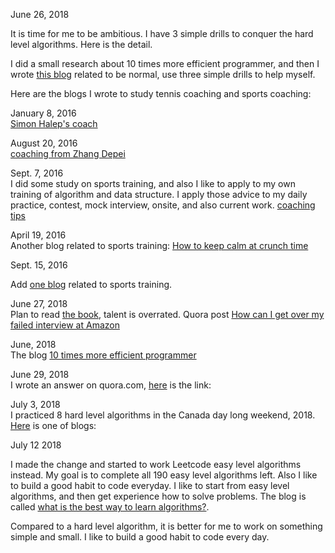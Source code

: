 June 26, 2018

It is time for me to be ambitious. I have 3 simple drills to conquer the hard level algorithms. Here is the detail. 

I did a small research about 10 times more efficient programmer, and then I wrote [this blog](http://juliachencoding.blogspot.com/2018/06/10-times-more-efficient-programmer.html) related to be normal, use three simple drills to help myself. 


Here are the blogs I wrote to study tennis coaching and sports coaching:

January 8, 2016<br>
[Simon Halep's coach](http://juliachencoding.blogspot.com/search/label/tennis%20coach)


August 20, 2016<br>
[coaching from Zhang Depei](http://juliachencoding.blogspot.com/search/label/Coaching%20from%20Depei%20Zhang)


Sept. 7, 2016<br>
I did some study on sports training, and also I like to apply to my own training of algorithm and data structure. I apply those advice to my daily practice, contest, mock interview, onsite, and also current work. 
[coaching tips](http://juliachencoding.blogspot.com/2016/09/8-tips-coaching-tips.html)


April 19, 2016<br>
Another blog related to sports training:
[How to keep calm at crunch time](http://juliachencoding.blogspot.com/2016/04/video-how-to-keep-calm-at-crunch-time.html)

Sept. 15, 2016<br>

Add [one blog](http://juliachencoding.blogspot.com/2016/09/sports-training-programmer-needs-strong.html) related to sports training.

June 27, 2018<br>
Plan to read [the book](https://www.amazon.ca/Talent-Overrated-Separates-World-Class-Performers/dp/1591842948), talent is overrated.
Quora post [How can I get over my failed interview at Amazon](https://www.quora.com/How-can-I-get-over-my-failed-interview-at-Amazon)
 
June, 2018<br>
The blog [10 times more efficient programmer](http://juliachencoding.blogspot.com/2018/06/10-times-more-efficient-programmer.html)

June 29, 2018<br>
I wrote an answer on quora.com, [here](https://www.quora.com/How-do-you-memorize-over-100-hard-level-algorithms-on-http-leetcode-com-by-name-in-less-than-one-week) is the link:

July 3, 2018<br>
I practiced 8 hard level algorithms in the Canada day long weekend, 2018. [Here](http://juliachencoding.blogspot.com/2018/07/hard-level-algorithms-my-canada-day.html) is one of blogs:

July 12 2018<br>

I made the change and started to work Leetcode easy level algorithms instead. My goal is to complete all 190 easy level algorithms left. Also I like to build a good habit to code everyday. I like to start from easy level algorithms, and then get experience how to solve problems.
The blog is called [what is the best way to learn algorithms?](http://juliachencoding.blogspot.com/2018/07/what-is-best-way-to-learn-algorithm.html).

Compared to a hard level algorithm, it is better for me to work on something simple and small. I like to build a good habit to code every day. 
